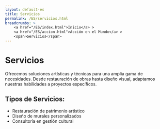 ```yaml
---
layout: default-es
title: Servicios
permalink: /ES/servicios.html
breadcrumbs: >
    <a href="/ES/index.html">Inicio</a> >
    <a href="/ES/accion.html">Acción en el Mundo</a> >
    <span>Servicios</span>
---
```


# Servicios

Ofrecemos soluciones artísticas y técnicas para una amplia gama de necesidades. Desde restauración de obras hasta diseño visual, adaptamos nuestras habilidades a proyectos específicos.

## Tipos de Servicios:
- Restauración de patrimonio artístico
- Diseño de murales personalizados
- Consultoría en gestión cultural
